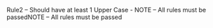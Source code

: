 Rule2
– Should have at least 1 Upper Case - 
NOTE – All rules must be passedNOTE – All rules must be passed